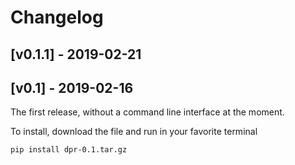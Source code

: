 # Changelog

## [v0.1.1] - 2019-02-21

## [v0.1] - 2019-02-16

The first release, without a command line interface at the moment.

To install, download the file and run in your favorite terminal
~~~bash
pip install dpr-0.1.tar.gz
~~~
